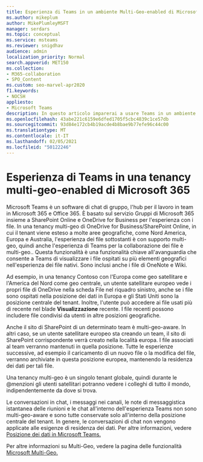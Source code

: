 ```yaml
---
title: Esperienza di Teams in un ambiente Multi-Geo-enabled di Microsoft 365
ms.author: mikeplum
author: MikePlumleyMSFT
manager: serdars
ms.topic: conceptual
ms.service: msteams
ms.reviewer: snigdhav
audience: admin
localization_priority: Normal
search.appverid: MET150
ms.collection:
- M365-collaboration
- SPO_Content
ms.custom: seo-marvel-apr2020
f1.keywords:
- NOCSH
appliesto:
- Microsoft Teams
description: In questo articolo imparerai a usare Teams in un ambiente multi-geo-abilitato per Microsoft 365.
ms.openlocfilehash: 43abe221c6159e6dfed1705f5cbc4839c1ce57db
ms.sourcegitcommit: 93d84e172cb4b19acde4b8bae9b77efe96c44c00
ms.translationtype: MT
ms.contentlocale: it-IT
ms.lasthandoff: 02/05/2021
ms.locfileid: "50122246"
---
```

# <a name="teams-experience-in-a-microsoft-365-multi-geo-enabled-tenancy"></a>Esperienza di Teams in una tenancy multi-geo-enabled di Microsoft 365

Microsoft Teams è un software di chat di gruppo, l'hub per il lavoro in team in Microsoft 365 e Office 365. È basato sul servizio Gruppi di Microsoft 365 insieme a SharePoint Online e OneDrive for Business per l'esperienza con i file. In una tenancy multi-geo di OneDrive for Business/SharePoint Online, in cui il tenant viene esteso a molte aree geografiche, come Nord America, Europa e Australia, l'esperienza dei file sottostanti è con supporto multi-geo, quindi anche l'esperienza di Teams per la collaborazione dei file è multi-geo.. Questa funzionalità è una funzionalità chiave all'avanguardia che consente a Teams di visualizzare i file ospitati su più elementi geografici nell'esperienza dei file nativi. Sono inclusi anche i file di OneNote e Wiki.

Ad esempio, in una tenancy Contoso con l'Europa come geo satellitare e l'America del  Nord come geo centrale, un utente satellitare europeo vede i propri file di OneDrive nella scheda File nel riquadro sinistro, anche se i file sono ospitati nella posizione dei dati in Europa e gli Stati Uniti sono la posizione centrale del tenant. Inoltre, l'utente può accedere ai file usati più di recente nel blade **Visualizzazione** recente. I file recenti possono includere file condivisi da utenti in altre posizioni geografiche. 

Anche il sito di SharePoint di un determinato team è multi-geo-aware. In altri caso, se un utente satellitare europeo sta creando un team, il sito di SharePoint corrispondente verrà creato nella località europa. I file associati al team verranno mantenuti in quella posizione. Tutte le esperienze successive, ad esempio il caricamento di un nuovo file o la modifica del file, verranno archiviate in questa posizione europea, mantenendo la residenza dei dati per tali file.

Una tenancy multi-geo è un singolo tenant globale, quindi durante le @menzioni gli utenti satellitari potranno vedere i colleghi di tutto il mondo, indipendentemente da dove si trova.

Le conversazioni in chat, i messaggi nei canali, le note di messaggistica istantanea delle riunioni e le chat all'interno dell'esperienza Teams non sono multi-geo-aware e sono tutte conservate solo all'interno della posizione centrale del tenant. In genere, le conversazioni di chat non vengono applicate alle esigenze di residenza dei dati. Per altre informazioni, vedere [Posizione dei dati in Microsoft Teams.](location-of-data-in-teams.md)

Per altre informazioni su Multi-Geo, vedere la pagina delle funzionalità [Microsoft Multi-Geo.](https://aka.ms/multi-geo)
